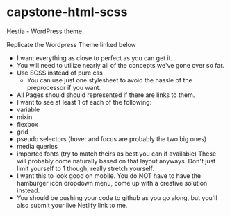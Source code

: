 # capstone-html-scss
Hestia - WordPress theme




Replicate the Wordpress Theme linked below
- I want everything as close to perfect as you can get it.
- You will need to utilize nearly all of the concepts we've gone over so far.
- Use SCSS instead of pure css
  - You can use just one stylesheet to avoid the hassle of the preprocessor if you want.
- All Pages should should represented if there are links to them.
- I want to see at least 1 of each of the following:
 - variable
 - mixin
 - flexbox
 - grid
 - pseudo selectors (hover and focus are probably the two big ones)
 - media queries
 - imported fonts (try to match theirs as best you can if available)
These will probably come naturally based on that layout anyways. Don't just limit yourself to 1 though, really stretch yourself.
- I want this to look good on mobile. You do NOT have to have the hamburger icon dropdown menu, come up with a creative solution instead.
- You should be pushing your code to github as you go along, but you'll also submit your live Netlify link to me.
